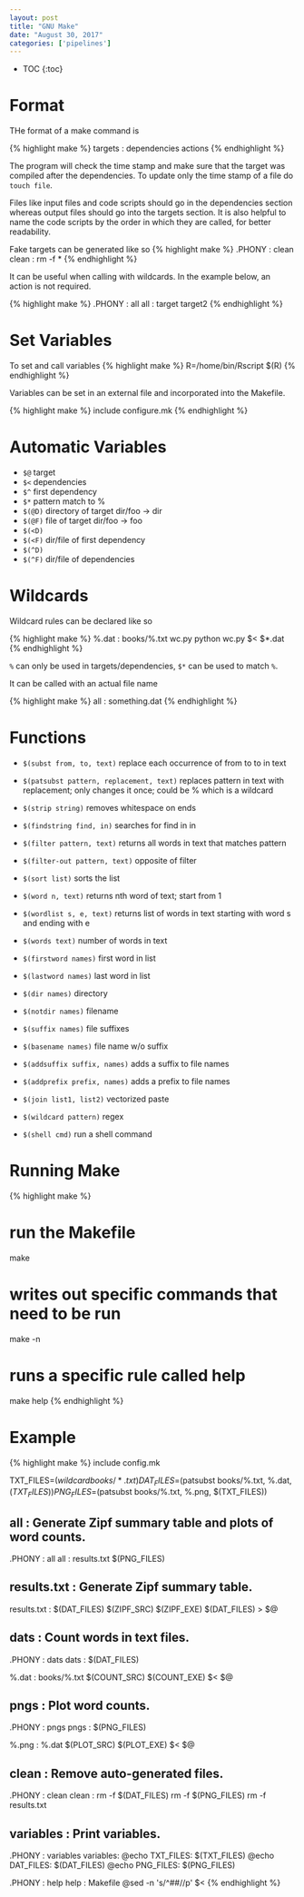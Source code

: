 ```yaml
---
layout: post
title: "GNU Make"
date: "August 30, 2017"
categories: ['pipelines']
---
```


* TOC
{:toc}

# Format

THe format of a make command is 

{% highlight make %}
targets : dependencies
  actions
{% endhighlight %}

The program will check the time stamp and make sure that the target was compiled after the dependencies. To update only the time stamp of a file do `touch file`.

Files like input files and code scripts should go in the dependencies section whereas output files should go into the targets section. It is also helpful to name the code scripts by the order in which they are called, for better readability. 

Fake targets can be generated like so
{% highlight make %}
.PHONY : clean
clean :
  rm -f *
{% endhighlight %}

It can be useful when calling with wildcards. In the example below, an action is not required.

{% highlight make %}
.PHONY : all
all : target target2
{% endhighlight %}

# Set Variables

To set and call variables
{% highlight make %}
R=/home/bin/Rscript
$(R)
{% endhighlight %}

Variables can be set in an external file and incorporated into the Makefile.

{% highlight make %}
include configure.mk
{% endhighlight %}

# Automatic Variables

* `$@` target
* `$<` dependencies
* `$^` first dependency
* `$*` pattern match to %
* `$(@D)` directory of target dir/foo -> dir
* `$(@F)` file of target dir/foo -> foo
* `$(<D)`
* `$(<F)` dir/file of first dependency
* `$(^D)`
* `$(^F)` dir/file of dependencies

# Wildcards

Wildcard rules can be declared like so

{% highlight make %}
%.dat : books/%.txt wc.py
	python wc.py $< $*.dat
{% endhighlight %}

`%` can only be used in targets/dependencies, `$*` can be used to match `%`.

It can be called with an actual file name

{% highlight make %}
all : something.dat
{% endhighlight %}

# Functions

* `$(subst from, to, text)` replace each occurrence of from to to in text
* `$(patsubst pattern, replacement, text)` replaces pattern in text with replacement; only changes it once; could be % which is a wildcard
* `$(strip string)` removes whitespace on ends
* `$(findstring find, in)` searches for find in in
* `$(filter pattern, text)` returns all words in text that matches pattern
* `$(filter-out pattern, text)` opposite of filter
* `$(sort list)` sorts the list
* `$(word n, text)` returns nth word of text; start from 1
* `$(wordlist s, e, text)` returns list of words in text starting with word s and ending with e
* `$(words text)` number of words in text
* `$(firstword names)` first word in list
* `$(lastword names)` last word in list

* `$(dir names)` directory
* `$(notdir names)` filename
* `$(suffix names)` file suffixes
* `$(basename names)` file name w/o suffix
* `$(addsuffix suffix, names)` adds a suffix to file names
* `$(addprefix prefix, names)` adds a prefix to file names
* `$(join list1, list2)` vectorized paste
* `$(wildcard pattern)` regex

* `$(shell cmd)` run a shell command

# Running Make

{% highlight make %}
# run the Makefile
make

# writes out specific commands that need to be run
make -n

# runs a specific rule called help
make help
{% endhighlight %}

# Example

{% highlight make %}
include config.mk

TXT_FILES=$(wildcard books/*.txt)
DAT_FILES=$(patsubst books/%.txt, %.dat, $(TXT_FILES))
PNG_FILES=$(patsubst books/%.txt, %.png, $(TXT_FILES))

## all         : Generate Zipf summary table and plots of word counts.
.PHONY : all
all : results.txt $(PNG_FILES)

## results.txt : Generate Zipf summary table.
results.txt : $(DAT_FILES) $(ZIPF_SRC)
	$(ZIPF_EXE) $(DAT_FILES) > $@

## dats        : Count words in text files.
.PHONY : dats
dats : $(DAT_FILES)

%.dat : books/%.txt $(COUNT_SRC)
	$(COUNT_EXE) $< $@

## pngs        : Plot word counts.
.PHONY : pngs
pngs : $(PNG_FILES)

%.png : %.dat $(PLOT_SRC)
	$(PLOT_EXE) $< $@

## clean       : Remove auto-generated files.
.PHONY : clean
clean :
	rm -f $(DAT_FILES)
	rm -f $(PNG_FILES)
	rm -f results.txt

## variables   : Print variables.
.PHONY : variables
variables:
	@echo TXT_FILES: $(TXT_FILES)
	@echo DAT_FILES: $(DAT_FILES)
	@echo PNG_FILES: $(PNG_FILES)

.PHONY : help
help : Makefile
	@sed -n 's/^##//p' $<
{% endhighlight %}
